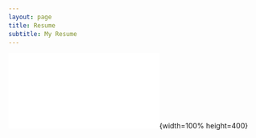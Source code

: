 ```yaml
---
layout: page
title: Resume
subtitle: My Resume 
---
```


![Resume](resume1.pdf){width=100% height=400}
